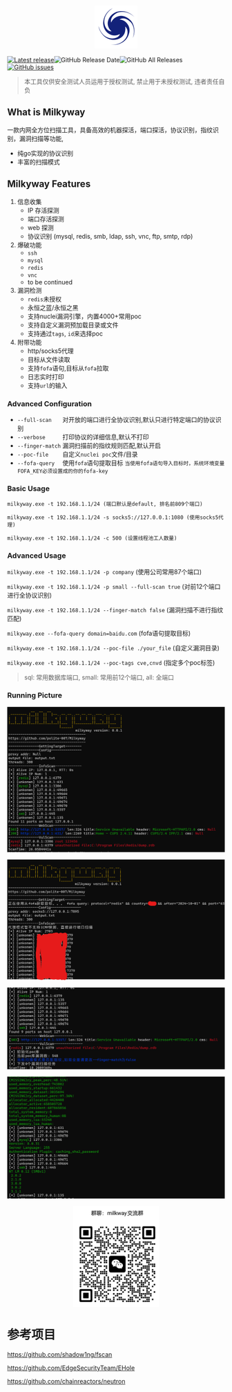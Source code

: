 <p align="center">
  <img src="static/images/Milkyway-logo.svg" width="100px" alt="milkyway">
</p>

[![Latest release](https://img.shields.io/github/v/release/polite-007/Milkyway)](https://github.com/polite-007/Milkyway/releases/latest)![GitHub Release Date](https://img.shields.io/github/release-date/polite-007/Milkyway)![GitHub All Releases](https://img.shields.io/github/downloads/polite-007/Milkyway/total)[![GitHub issues](https://img.shields.io/github/issues/polite-007/Milkyway)](https://github.com/polite-007/Milkyway/issues)

> 本工具仅供安全测试人员运用于授权测试, 禁止用于未授权测试, 违者责任自负

## What is Milkyway

一款内网全方位扫描工具，具备高效的机器探活，端口探活，协议识别，指纹识别，漏洞扫描等功能,
* 纯go实现的协议识别
* 丰富的扫描模式

## Milkyway Features

1. 信息收集
    * IP 存活探测
    * 端口存活探测
    * web 探测
    * 协议识别 (mysql, redis, smb, ldap, ssh, vnc, ftp, smtp, rdp)
2. 爆破功能
   * `ssh`
   * `mysql`
   * `redis`
   * `vnc`
   * to be continued
3. 漏洞检测
   * `redis`未授权
   * 永恒之蓝/永恒之黑
   * 支持nuclei漏洞引擎，内置4000+常用poc
   * 支持自定义漏洞预加载目录或文件
   * 支持通过`tags`, `id`来选择poc
5. 附带功能
   * http/socks5代理
   * 目标从文件读取
   * 支持`fofa`语句,目标从`fofa`拉取
   * 日志实时打印
   * 支持`url`的输入

### Advanced Configuration

* `--full-scan   ` 对开放的端口进行全协议识别,默认只进行特定端口的协议识别
* `--verbose     ` 打印协议的详细信息,默认不打印
* `--finger-match` 漏洞扫描前的指纹规则匹配,默认开启
* `--poc-file    ` 自定义`nuclei poc`文件/目录
* `--fofa-query  ` 使用`fofa`语句提取目标 `当使用fofa语句导入目标时，系统环境变量FOFA_KEY必须设置成的你的fofa-key`

### Basic Usage

`milkyway.exe -t 192.168.1.1/24 (端口默认是default, 排名前809个端口)`

`milkyway.exe -t 192.168.1.1/24 -s socks5://127.0.0.1:1080 (使用socks5代理)`

`milkyway.exe -t 192.168.1.1/24 -c 500 (设置线程池工人数量)`

### Advanced Usage

`milkyway.exe -t 192.168.1.1/24 -p company` (使用公司常用87个端口)

`milkyway.exe -t 192.168.1.1/24 -p small --full-scan true` (对前12个端口进行全协议识别)

`milkyway.exe -t 192.168.1.1/24 --finger-match false` (漏洞扫描不进行指纹匹配)

`milkyway.exe --fofa-query domain=baidu.com` (fofa语句提取目标)

`milkyway.exe -t 192.168.1.1/24 --poc-file ./your_file` (自定义漏洞目录)

`milkyway.exe -t 192.168.1.1/24 --poc-tags cve,cnvd` (指定多个poc标签)
> sql: 常用数据库端口, small: 常用前12个端口, all: 全端口
### Running Picture

![img.png](./static/images/running_picture1.png)

![img.png](./static/images/running_picture2.png)

![img.png](./static/images/running_picture5.png)

![img.png](./static/images/running_picture4.png)

<p align="center">
  <img src="static/images/one.png" width="200px" alt="milkyway">
</p>


# 参考项目
https://github.com/shadow1ng/fscan

https://github.com/EdgeSecurityTeam/EHole

https://github.com/chainreactors/neutron
